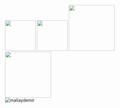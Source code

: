 <div style="float: left;">
  <img width="100" src="https://img.icons8.com/?size=512&id=7I3BjCqe9rjG&format=png"/>
  <img width="100" src="https://upload.wikimedia.org/wikipedia/commons/e/ee/.NET_Core_Logo.svg"/>
  <img width="150" src="https://logos-world.net/wp-content/uploads/2021/08/Amazon-Web-Services-AWS-Logo.png"/>
  <img width="150" src="https://upload.wikimedia.org/wikipedia/commons/a/a8/Microsoft_Azure_Logo.svg"/>
  
</div>
<br>
<img src="https://github-readme-stats.vercel.app/api?username=maliaydemir&show_icons=true" alt="maliaydemir" />

<br>

